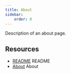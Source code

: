 ```yaml
---
title: About
sidebar: 
    order: 0
---
```


Description of an about page.

## Resources
- [README] README
- [About] About

[README]: ../../README.md
[About]: about.md
[Getting Started]: getting-started.md